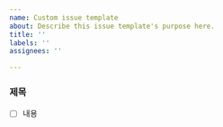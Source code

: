 ```yaml
---
name: Custom issue template
about: Describe this issue template's purpose here.
title: ''
labels: ''
assignees: ''

---
```


### 제목
- [ ] 내용
